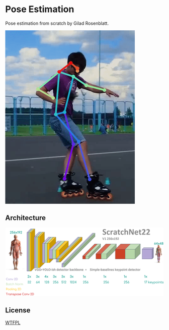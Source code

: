 # Pose Estimation

Pose estimation from scratch by Gilad Rosenblatt.

![approch2](/assets/skater.gif?raw=true)

## Architecture

![approch2](/assets/design.png?raw=true)

## License

[WTFPL](http://www.wtfpl.net/)
